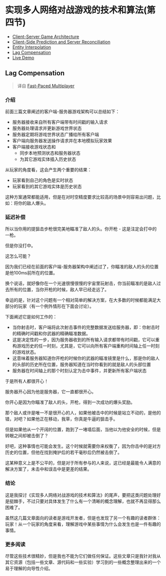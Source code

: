 # 实现多人网络对战游戏的技术和算法(第四节)

* [Client-Server Game Architecture](https://github.com/yiv/blog/blob/master/实现多人网络对战游戏的技术和算法(第一节).md)
* [Client-Side Prediction and Server Reconciliation](https://github.com/yiv/blog/blob/master/实现多人网络对战游戏的技术和算法(第二节).md)
* [Entity Interpolation](https://github.com/yiv/blog/blob/master/实现多人网络对战游戏的技术和算法(第三节).md)
* [Lag Compensation](https://github.com/yiv/blog/blob/master/实现多人网络对战游戏的技术和算法(第四节).md)
* [Live Demo](http://www.gabrielgambetta.com/client-side-prediction-live-demo.html)

## Lag Compensation

> 译自 [Fast-Paced Multiplayer](http://www.gabrielgambetta.com/client-server-game-architecture.html)

### 介绍
前面三篇文章阐述的客户端-服务器游戏架构可以总结如下：
* 服务器接收来自所有客户端带有时间戳的输入请求
* 服务器处理请求并更新游戏世界状态
* 服务器定期将游戏世界状态广播给所有客户端
* 客户端向服务器发送操作请求并在本地模拟玩家效果
* 客户端接收游戏状态和
  * 同步本地预测状态和服务器状态
  * 为其它游戏实体插入历史状态
  
从玩家的角度看，这会产生两个重要的结果：
* 玩家看到自己的角色是实时状态
* 玩家看到的其它游戏实体是历史状态

这种方案通常都能适用，但是在对时空精度要求比较高的场景中则容易出问题，比如：将你的敌人爆头。

### 延迟补偿
所以当你用的提狙击步枪很完美地瞄准了敌人的头。你开枪 - 这是注定会打中的一枪。

但是你没打中。

这怎么可能？

因为我们已经在前面的客户端-服务器架构中阐述过了，你瞄准的敌人的头的位置是他100ms前所在的位置。

换个说话，就好像你在一个光速很慢很慢的宇宙里玩射击，你当前瞄准的是敌人过去所有的位置，当你开枪的时候，敌人早已经走远了。

幸运的是，针对这个问题有一个相对简单的解决方案，在大多数的时候都能满足大部分的玩家（有一个例外情形在下面会讨论）。

下面阐述它是如何工作的：
* 当你射击时，客户端将此次射击事件的完整数据发送给服务器，即：你射击时的精确时间戳和你武器的精确瞄准数据。
* 这是决定性的一步，因为服务器收到的所有输入请求都带有时间戳，它可以重构游戏历史的任一时刻，尤其是，它可以向所有客户端重构时间轴上任一时刻的游戏状态。
* 这意味着服务器知道你开枪的时候你的武器的瞄准镜里是什么，那是你的敌人的头部的历史所在位置，服务器知道在当时你看到的就是敌人的头部位置
* 服务器在时间轴上的那个时刻认定为击中事件，并更新所有客户端状态

于是所有人都很开心！

服务器开心因为他是服务器，它一直都很开心。

你开心是因为你瞄准了敌人的头，开枪，得到一次成功的爆头奖励。

那个敌人或许是唯一不是很开心的人，如果他被击中的时候是站立不动的，是他的错，对吧？如果他正在移动，我草，你真是牛逼的狙击手。

但是如果他从一个开阔的位置，跑到了一堵墙后面，当他以为他安全的时候，但是转眼之间却被击倒了？

好吧，这种事情也可能会发生。这个时候就需要你来权衡了，因为你击中的是对方历史的位置，但他在找到掩护后的若干毫秒后仍然被击倒了。

这某种意义上是不公平的，但是对于所有参与的人来说，这已经是最能令人满意的解决方案了，未击中和误击中是更差的结果。

### 结论

这是我探讨《实现多人网络对战游戏的技术和算法》的尾声，要把这类问题处理好是挺棘手，不过只要对具体发生了什么有一个清晰的概念理解，也就不再显得那么困难了。

虽然这几篇文章面向的读者是游戏开发者，但是也发现了另一个有趣的读者群体：玩家！从一个玩家的角度来看，理解游戏中某些事情为什么会发生也是一件有趣的事情。

### 更多阅读 
尽管这些技术很精妙，但是我也不能为它们做任何保证。这些文章只是我针对我从其它资源（包括一些文章、源代码和一些实验）学习到的一些概念整理出来的一个易于理解的向导性介绍。